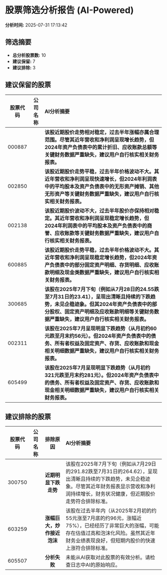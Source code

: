 # 股票筛选分析报告 (AI-Powered)

**分析时间:** 2025-07-31 17:13:42

## 筛选摘要

- **总分析股票数:** 10
- **建议保留:** 7
- **建议排除:** 3

## 建议保留的股票

| 股票代码 | 公司名称 | AI分析摘要 |
|:---:|:---:|:---|
| 000887 |  | **该股近期股价走势相对稳定，过去半年涨幅亦属合理范围。尽管其近年营收和净利润呈现增长趋势，但2024年资产负债表中的累计折旧、应收账款总额等关键财务数据严重缺失，建议用户自行核实相关财务报表。** |
| 002850 |  | **该股近期股价走势平稳，过去半年价格波动不大。其近年营收和净利润呈现快速增长，但2024年利润表中的平均股本及资产负债表中的无形资产摊销、其他无形资产等关键财务数据严重缺失，建议用户自行核实相关财务报表。** |
| 002138 |  | **该股近期股价波动不大，过去半年股价亦保持相对稳定。其近年营收和净利润呈现稳定增长趋势，但2024年利润表中的平均股本及资产负债表中的商誉、应收账款等关键财务数据严重缺失，建议用户自行核实相关财务报表。** |
| 600885 |  | **该股近期股价走势平稳，过去半年价格波动不大。其近年营收和净利润呈现稳定增长趋势，但2024年资产负债表中的部分固定资产明细、存货明细、应收账款明细及现金类数据严重缺失，建议用户自行核实相关财务报表。** |
| 300685 |  | **该股在2025年7月下旬（例如从7月28日的24.55跌至7月31日的23.41），呈现出清晰且持续的下跌趋势，未见企稳迹象。但其2024年资产负债表中的部分股权、固定资产明细及应收账款明细等关键财务数据严重缺失，建议用户自行核实相关财务报表。** |
| 002311 |  | **该股在2025年7月呈现明显下跌趋势（从月初约60元跌至月末约56元）。但2024年资产负债表中的债务、所有者权益及固定资产、存货、应收账款和现金相关明细数据严重缺失，建议用户自行核实相关财务报表。** |
| 605499 |  | **该股在2025年7月呈现明显下跌趋势（从月初约321元跌至月末约281元）。但2024年资产负债表中的债务、所有者权益及固定资产、存货、应收账款和现金相关明细数据严重缺失，建议用户自行核实相关财务报表。** |

## 建议排除的股票

| 股票代码 | 公司名称 | 排除原因 | AI分析摘要 |
|:---:|:---:|:---:|:---|
| 300750 |  | **近期明显下跌走势** | 该股在2025年7月下旬（例如从7月29日的291.82跌至7月31日的264.62），呈现出清晰且持续的下跌趋势，未见企稳迹象。尽管其近年财务报表显示营收和净利润持续增长，财务状况健康，但近期股价走势符合排除标准。 |
| 603259 |  | **涨幅巨大，炒作接近泡沫** | 该股在过去半年内（从2025年2月初的约55元涨至7月底的约96元，涨幅近75%），已经经历了非常巨大的涨幅，可能存在估值过高和泡沫化风险。虽然其近年财务业绩表现良好，但短期内股价的快速上涨符合排除标准。 |
| 605507 |  | **分析失败** | 未能从AI获取对此股票的有效分析。请检查日志中AI的原始响应。 |
